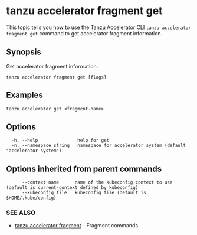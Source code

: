 # tanzu accelerator fragment get

This topic tells you how to use the Tanzu Accelerator CLI `tanzu accelerator fragment get`
command to get accelerator fragment information.

## Synopsis

Get accelerator fragment information.

```console
tanzu accelerator fragment get [flags]
```

## Examples

```console
tanzu accelerator get <fragment-name>
```

## Options

```console
  -h, --help               help for get
  -n, --namespace string   namespace for accelerator system (default "accelerator-system")
```

## Options inherited from parent commands

```console
      --context name      name of the kubeconfig context to use (default is current-context defined by kubeconfig)
      --kubeconfig file   kubeconfig file (default is $HOME/.kube/config)
```

### SEE ALSO

* [tanzu accelerator fragment](tanzu_accelerator_fragment.md)	 - Fragment commands
